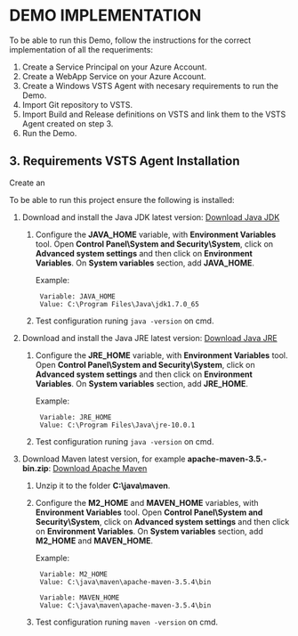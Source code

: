 # DEMO IMPLEMENTATION

To be able to run this Demo, follow the instructions for the correct implementation of all the requeriments:

1. Create a Service Principal on your Azure Account.
2. Create a WebApp Service on your Azure Account.
3. Create a Windows VSTS Agent with necesary requirements to run the Demo.
4. Import Git repository to VSTS.
5. Import Build and Release definitions on VSTS and link them to the VSTS Agent created on step 3.
6. Run the Demo.

## 3. Requirements VSTS Agent Installation

Create an 

To be able to run this project ensure the following is installed:

1. Download and install the Java JDK latest version:
[Download Java JDK](http://www.oracle.com/technetwork/java/javase/downloads/index.html)
    
    1. Configure the **JAVA_HOME** variable, with **Environment Variables** tool.
    Open **Control Panel\System and Security\System**, click on **Advanced system settings** and then click on **Environment Variables**. On **System variables** section, add **JAVA_HOME**.

        Example:

            Variable: JAVA_HOME
            Value: C:\Program Files\Java\jdk1.7.0_65 

    2. Test configuration runing `java -version` on cmd.

2. Download and install the Java JRE latest version:
[Download Java JRE](http://www.oracle.com/technetwork/java/javase/downloads/index.html)
    
    1. Configure the **JRE_HOME** variable, with **Environment Variables** tool.
    Open **Control Panel\System and Security\System**, click on **Advanced system settings** and then click on **Environment Variables**. On **System variables** section, add **JRE_HOME**.

        Example:

            Variable: JRE_HOME
            Value: C:\Program Files\Java\jre-10.0.1

    2. Test configuration runing `java -version` on cmd.

3. Download Maven latest version, for example **apache-maven-3.5.-bin.zip**:
[Download Apache Maven](http://maven.apache.org/download.cgi)

    1. Unzip it to the folder **C:\java\maven**.

    2. Configure the **M2_HOME** and **MAVEN_HOME** variables, with **Environment Variables** tool.
    Open **Control Panel\System and Security\System**, click on **Advanced system settings** and then click on **Environment Variables**. On **System variables** section, add **M2_HOME** and **MAVEN_HOME**.

        Example:

            Variable: M2_HOME
            Value: C:\java\maven\apache-maven-3.5.4\bin

            Variable: MAVEN_HOME
            Value: C:\java\maven\apache-maven-3.5.4\bin

    3. Test configuration runing `maven -version` on cmd.
